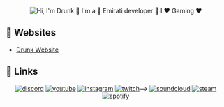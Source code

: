 <p align="center">
  <img src="https://github.com//drunk8/raw/main/assets/github.gif" alt="Hi, I'm Drunk 👋 I'm a 🚀 Emirati developer 🚀 I ❤️ Gaming ❤️">
</p>

<!--
How to make this gif ?

I made my with https://codesandbox.io/s/github-profile-2ijk7
Then i recorded my screen to gif on Mac with Quicktime  and save result to [assets/github.mov](assets/github.mov)
This [gist](https://gist.github.com/tskaggs/6394639) help me to create a dedicated command that convert MOV to GIF.
Type this command `make generate-gif` to generate [assets/github.gif](assets/github.gif)
-->

## :memo: Websites

<!-- U-POST-LIST:START -->
- [Drunk Website](http://drunk.loveslife.biz/)
<!-- BLOG-POST-LIST:END -->

## :link: Links

<p align="center">
  <a href="https://discord.gg/Przf4Hwj7w"><img src="https://img.icons8.com/color/96/000000/discord-logo.png" alt="discord"/></a>
  <a href="https://www.youtube.com/channel/UCDVwy0dBQtf29SGrtJY-iWg"><img src="https://img.icons8.com/color/96/000000/youtube.png" alt="youtube"/></a>
  <a href="https://www.instagram.com/km8s1/"><img src="https://img.icons8.com/color/96/000000/instagram-new.png" alt="instagram"/></a>
  <a href="https://www.twitch.tv/imcalled"><img src="https://img.icons8.com/color/96/000000/twitch--v2.png" alt="twitch"/></a>-->
  <a href="https://soundcloud.com/drunky8"><img src="https://img.icons8.com/color/96/000000/soundcloud.png" alt="soundcloud"/></a>
  <a href="https://steamcommunity.com/id/DrunkAE/"><img src="https://img.icons8.com/fluent/96/000000/steam.png" alt="steam"/></a>
  <a href="https://open.spotify.com/user/fc1hh89cx91usy1yrkmjjyfdu?si=da4e8668d7ff455d"><img src="https://img.icons8.com/color/96/000000/spotify--v1.png" alt="spotify"/></a>

</p>


